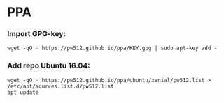 # PPA

### Import GPG-key:
```
wget -qO - https://pw512.github.io/ppa/KEY.gpg | sudo apt-key add -
```

### Add repo Ubuntu 16.04:
```
wget -qO - https://pw512.github.io/ppa/ubuntu/xenial/pw512.list > /etc/apt/sources.list.d/pw512.list
apt update
```
